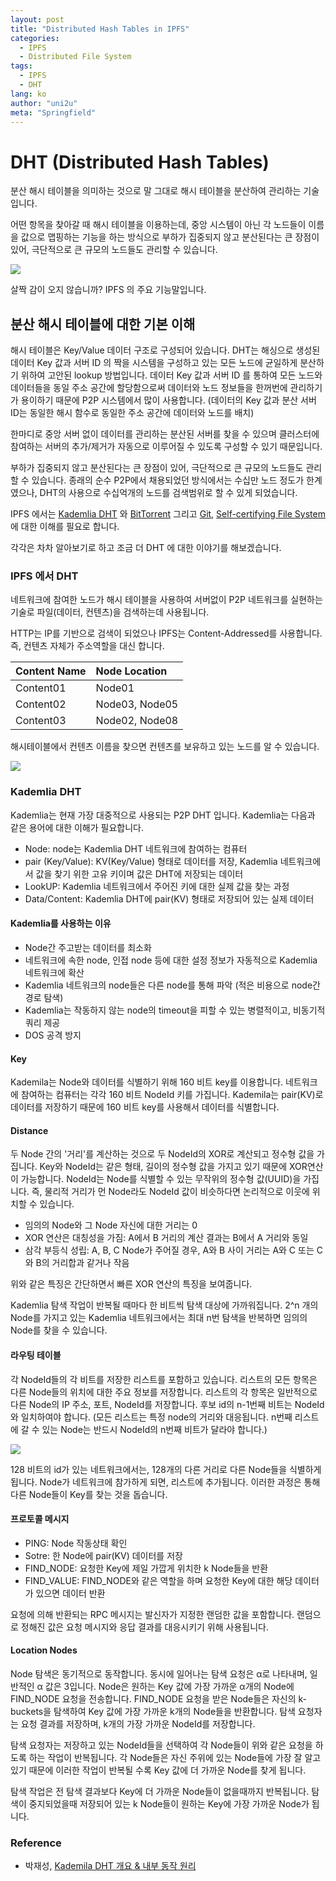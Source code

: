 ```yaml
---
layout: post
title: "Distributed Hash Tables in IPFS"
categories:
  - IPFS
  - Distributed File System
tags:
  - IPFS
  - DHT
lang: ko
author: "uni2u"
meta: "Springfield"
---
```


# DHT (Distributed Hash Tables)

분산 해시 테이블을 의미하는 것으로 말 그대로 해시 테이블을 분산하여 관리하는 기술 입니다.

어떤 항목을 찾아갈 때 해시 테이블을 이용하는데, 중앙 시스템이 아닌 각 노드들이 이름을 값으로 맵핑하는 기능을 하는 방식으로 부하가 집중되지 않고 분산된다는 큰 장점이 있어, 극단적으로 큰 규모의 노드들도 관리할 수 있습니다.

![](https://upload.wikimedia.org/wikipedia/commons/thumb/9/98/DHT_en.svg/840px-DHT_en.svg.png)

살짝 감이 오지 않습니까? IPFS 의 주요 기능말입니다.

## 분산 해시 테이블에 대한 기본 이해

해시 테이블은 Key/Value 데이터 구조로 구성되어 있습니다. DHT는 해싱으로 생성된 데이터 Key 값과 서버 ID 의 짝을 시스템을 구성하고 있는 모든 노드에 균일하게 분산하기 위하여 고안된 lookup 방법입니다. 데이터 Key 값과 서버 ID 를 통하여 모든 노드와 데이터들을 동일 주소 공간에 할당함으로써 데이터와 노드 정보들을 한꺼번에 관리하기가 용이하기 때문에 P2P 시스템에서 많이 사용합니다. (데이터의 Key 값과 분산 서버 ID는 동일한 해시 함수로 동일한 주소 공간에 데이터와 노드를 배치)

한마디로 중앙 서버 없이 데이터를 관리하는 분산된 서버를 찾을 수 있으며 클러스터에 참여하는 서버의 추가/제거가 자동으로 이루어질 수 있도록 구성할 수 있기 때문입니다.

부하가 집중되지 않고 분산된다는 큰 장점이 있어, 극단적으로 큰 규모의 노드들도 관리할 수 있습니다. 종래의 순수 P2P에서 채용되었던 방식에서는 수십만 노드 정도가 한계였으나, DHT의 사용으로 수십억개의 노드를 검색범위로 할 수 있게 되었습니다.

IPFS 에서는 [Kademlia DHT](https://www.youtube.com/watch?v=kXyVqk3EbwE&t=5s) 와 [BitTorrent](https://youtu.be/6PWUCFmOQwQ) 그리고 [Git](https://youtu.be/SWYqp7iY_Tc), [Self-certifying File System](https://en.wikipedia.org/wiki/Self-certifying_File_System) 에 대한 이해를 필요로 합니다.

각각은 차차 알아보기로 하고 조금 더 DHT 에 대한 이야기를 해보겠습니다.

### IPFS 에서 DHT

네트워크에 참여한 노드가 해시 테이블을 사용하여 서버없이 P2P 네트워크를 실현하는 기술로 파일(데이터, 컨텐츠)을 검색하는데 사용됩니다.

HTTP는 IP를 기반으로 검색이 되었으나 IPFS는 Content-Addressed를 사용합니다. 즉, 컨텐츠 자체가 주소역할을 대신 합니다.

| Content Name | Node Location |
| :--- | :--- |
| Content01 | Node01 |
| Content02 | Node03, Node05 |
| Content03 | Node02, Node08 |

해시테이블에서 컨텐츠 이름을 찾으면 컨텐츠를 보유하고 있는 노드를 알 수 있습니다.

![](https://www.usenix.org/legacy/publications/library/proceedings/osdi2000/full_papers/gribble/gribble_html/img4.gif)

### Kademlia DHT

Kademlia는 현재 가장 대중적으로 사용되는 P2P DHT 입니다. Kademlia는 다음과 같은 용어에 대한 이해가 필요합니다.

- Node: node는 Kademlia DHT 네트워크에 참여하는 컴퓨터
- pair (Key/Value): KV(Key/Value) 형태로 데이터를 저장, Kademlia 네트워크에서 값을 찾기 위한 고유 키이며 값은 DHT에 저장되는 데이터 
- LookUP: Kademlia 네트워크에서 주어진 키에 대한 실제 값을 찾는 과정
- Data/Content: Kademlia DHT에 pair(KV) 형태로 저장되어 있는 실제 데이터

#### Kademlia를 사용하는 이유

- Node간 주고받는 데이터를 최소화
- 네트워크에 속한 node, 인접 node 등에 대한 설정 정보가 자동적으로 Kademlia 네트워크에 확산
- Kademlia 네트워크의 node들은 다른 node를 통해 파악 (적은 비용으로 node간 경로 탐색)
- Kademlia는 작동하지 않는 node의 timeout을 피할 수 있는 병렬적이고, 비동기적 쿼리 제공
- DOS 공격 방지

#### Key

Kademila는 Node와 데이터를 식별하기 위해 160 비트 key를 이용합니다. 네트워크에 참여하는 컴퓨터는 각각 160 비트 NodeId 키를 가집니다. Kademila는 pair(KV)로 데이터를 저장하기 때문에 160 비트 key를 사용해서 데이터를 식별합니다.

#### Distance

두 Node 간의 '거리'를 계산하는 것으로 두 NodeId의 XOR로 계산되고 정수형 값을 가집니다. Key와 NodeId는 같은 형태, 길이의 정수형 값을 가지고 있기 때문에 XOR연산이 가능합니다. NodeId는 Node를 식별할 수 있는 무작위의 정수형 값(UUID)을 가집니다. 즉, 물리적 거리가 먼 Node라도 NodeId 값이 비슷하다면 논리적으로 이웃에 위치할 수 있습니다.

- 임의의 Node와 그 Node 자신에 대한 거리는 0
- XOR 연산은 대칭성을 가짐: A에서 B 거리의 계산 결과는 B에서 A 거리와 동일
- 삼각 부등식 성립: A, B, C Node가 주어질 경우, A와 B 사이 거리는 A와 C 또는 C와 B의 거리합과 같거나 작음

위와 같은 특징은 간단하면서 빠른 XOR 연산의 특징을 보여줍니다.

Kademlia 탐색 작업이 반복될 때마다 한 비트씩 탐색 대상에 가까워집니다. 2^n 개의 Node를 가지고 있는 Kademlia 네트워크에서는 최대 n번 탐색을 반복하면 임의의 Node를 찾을 수 있습니다.

#### 라우팅 테이블

각 NodeId들의 각 비트를 저장한 리스트를 포함하고 있습니다. 리스트의  모든 항목은 다른 Node들의 위치에 대한 주요 정보를 저장합니다. 리스트의 각 항목은 일반적으로 다른 Node의 IP 주소, 포트, NodeId를 저장합니다. 후보 id의 n-1번째 비트는 NodeId와 일치하여야 합니다. (모든 리스트는 특정 node의 거리와 대응됩니다. n번째 리스트에 갈 수 있는 Node는 반드시 NodeId의 n번째 비트가 달라야 합니다.)

![](https://xorro-p2p.github.io/public/images/kademlia_routing_table_in_tree.png)

128 비트의 id가 있는 네트워크에서는, 128개의 다른 거리로 다른 Node들을 식별하게 됩니다. Node가 네트워크에 참가하게 되면, 리스트에 추가됩니다. 이러한 과정은 통해 다른 Node들이 Key를 찾는 것을 돕습니다.

#### 프로토콜 메시지

- PING: Node 작동상태 확인
- Sotre: 한 Node에 pair(KV) 데이터를 저장
- FIND_NODE: 요청한 Key에 제일 가깝게 위치한 k Node들을 반환
- FIND_VALUE: FIND_NODE와 같은 역할을 하며 요청한 Key에 대한 해당 데이터가 있으면 데이터 반환

요청에 의해 반환되는 RPC 메시지는 발신자가 지정한 랜덤한 값을 포함합니다. 랜덤으로 정해진 값은 요청 메시지와 응답 결과를 대응시키기 위해 사용됩니다.

#### Location Nodes

Node 탐색은 동기적으로 동작합니다. 동시에 일어나는 탐색 요청은 α로 나타내며, 일반적인 α 값은 3입니다. Node은 원하는 Key 값에 가장 가까운 α개의 Node에 FIND_NODE 요청을 전송합니다. FIND_NODE 요청을 받은 Node들은 자신의 k-buckets을 탐색하여 Key 값에 가장 가까운 k개의 Node들을 반환합니다. 탐색 요청자는 요청 결과를 저장하며, k개의 가장 가까운 NodeId를 저장합니다.

탐색 요청자는 저장하고 있는 NodeId들을 선택하여 각 Node들이 위와 같은 요청을 하도록 하는 작업이 반복됩니다. 각 Node들은 자신 주위에 있는 Node들에 가장 잘 알고 있기 때문에 이러한 작업이 반복될 수록 Key 값에 더 가까운 Node를 찾게 됩니다.

탐색 작업은 전 탐색 결과보다 Key에 더 가까운 Node들이 없을때까지 반복됩니다. 탐색이 중지되었을때 저장되어 있는 k Node들이 원하는 Key에 가장 가까운 Node가 됩니다.

### Reference

- 박재성, [Kademila DHT 개요 & 내부 동작 원리](https://github.com/pRivAte12/kademila-kor)

